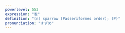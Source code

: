 ```yaml
---
powerlevel: 553
expression: "雀"
definition: "(n) sparrow (Passeriformes order); (P)"
pronunciation: "すずめ"
---
```


